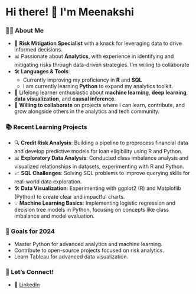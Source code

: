 # Hi there! 👋 I'm Meenakshi  

### 👨‍💻 About Me
- 🎯 **Risk Mitigation Specialist** with a knack for leveraging data to drive informed decisions.
- 📊 Passionate about **Analytics**, with experience in identifying and mitigating risks through data-driven strategies. I'm willing to collaborate 
- 🛠️ **Languages & Tools**:
  - Currently improving my proficiency in **R** and **SQL**
  - I am currently learning **Python** to expand my analytics toolkit.
- 🌱 Lifelong learner enthusiastic about **machine learning**, **deep learning**, **data visualization**, and **causal inference**.
- 🤝 **Willing to collaborate** on projects where I can learn, contribute, and grow alongside others in the analytics and tech community.

### 📚 Recent Learning Projects
- 🔍 **Credit Risk Analysis**: Building a pipeline to preprocess financial data and develop predictive models for loan eligibility using R and Python.
- 📊 **Exploratory Data Analysis**: Conducted class imbalance analysis and visualized relationships in datasets, experimenting with R and Python.
- 📈 **SQL Challenges**: Solving SQL problems to improve querying skills for real-world data exploration.
- 🛠️ **Data Visualization**: Experimenting with ggplot2 (R) and Matplotlib (Python) to create clear and impactful charts.
- 💡 **Machine Learning Basics**: Implementing logistic regression and decision tree models in Python, focusing on concepts like class imbalance and model evaluation.

### 🎯 Goals for 2024
- Master Python for advanced analytics and machine learning.
- Contribute to open-source projects focused on risk analytics.
- Learn Tableau for advanced data visualization.

### 🤝 Let’s Connect!
- 💼 [LinkedIn](https://www.linkedin.com/in/meenakshi-h-9a169019b/)


